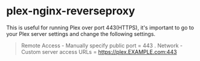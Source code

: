 # plex-nginx-reverseproxy

This is useful for running Plex over port 443(HTTPS), it's important to go to your Plex server settings and change the following settings.
> Remote Access - Manually specify public port = 443
.
> Network - Custom server access URLs = https://plex.EXAMPLE.com:443
